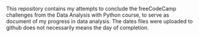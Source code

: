 This repository contains my attempts to conclude the freeCodeCamp challenges from the Data Analysis with Python course, to serve as document of my progress in data analysis. The dates files were uploaded to github does not necessarily means the day of completion.
